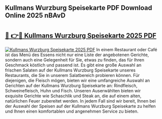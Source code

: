 ## Kullmans Wurzburg Speisekarte PDF Download Online 2025 nBAvD

# <h2><a href="http://gc9atb.nevu.top/?p=Kullmans+Wurzburg+Speisekarte">🔗 👉🔴 Kullmans Wurzburg Speisekarte 2025 PDF</a></h2>

[![Kullmans Wurzburg Speisekarte 2025 PDF](https://i.imgur.com/dBaPXMq.png)](http://gc9atb.nevu.top/?p=Kullmans+Wurzburg+Speisekarte)
In einem Restaurant oder Café ist das Menü des Essens nicht nur eine Liste der angebotenen Gerichte, sondern auch eine Gelegenheit für Sie, etwas zu finden, das für Ihren Geschmack köstlich und passend ist. Es gibt eine große Auswahl an frischen Salaten auf der Kullmans Wurzburg Speisekarte unseres Restaurants, die Sie in unserem Salatbereich probieren können. Für diejenigen, die Fleisch mögen, bieten wir eine umfangreiche Auswahl an Gerichten auf der Kullmans Wurzburg Speisekarte an: Rindfleisch, Schweinefleisch, Huhn und Fisch. Unseren Auserwählten bieten wir exquisite Gerichte wie Schaschlik und Steak an, die auf einem alten, natürlichen Feuer zubereitet werden. In jedem Fall sind wir bereit, Ihnen bei der Auswahl der Speisen auf der Kullmans Wurzburg Speisekarte zu helfen und Ihnen einen komfortablen und angenehmen Service zu bieten.
